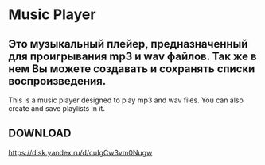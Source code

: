 # Music Player
Это музыкальный плейер, предназначенный для проигрывания mp3 и wav файлов.
Так же в нем Вы можете создавать и сохранять списки воспроизведения.
--------------------------------------------------------------------------
This is a music player designed to play mp3 and wav files.
You can also create and save playlists in it.

DOWNLOAD
-------------------------------------------------------------------------
https://disk.yandex.ru/d/cuIgCw3vm0Nugw


